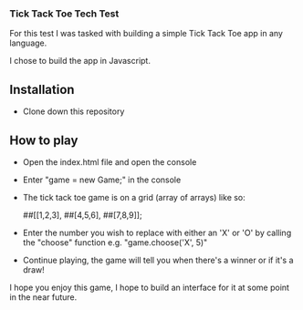 ### Tick Tack Toe Tech Test

For this test I was tasked with building a simple Tick Tack Toe app in any language.

I chose to build the app in Javascript.

## Installation

 - Clone down this repository

## How to play

 - Open the index.html file and open the console
 - Enter "game = new Game;" in the console
 - The tick tack toe game is on a grid (array of arrays) like so: 
 
    ##[[1,2,3],
     ##[4,5,6],
     ##[7,8,9]];
                                                      
 - Enter the number you wish to replace with either an 'X' or 'O' by calling the "choose" function
 e.g. "game.choose('X', 5)"

 - Continue playing, the game will tell you when there's a winner or if it's a draw!

I hope you enjoy this game, I hope to build an interface for it at some point in the near future.
